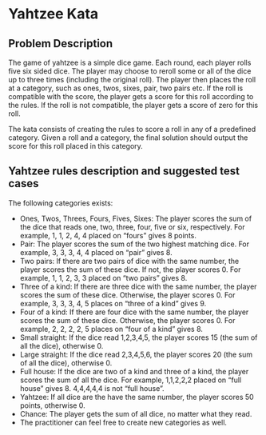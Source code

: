 # Yahtzee Kata

## Problem Description

The game of yahtzee is a simple dice game. Each round, each player rolls five six sided dice. The player may choose to reroll some or all of the dice up to three times (including the original roll). The player then places the roll at a category, such as ones, twos, sixes, pair, two pairs etc. If the roll is compatible with the score, the player gets a score for this roll according to the rules. If the roll is not compatible, the player gets a score of zero for this roll.

The kata consists of creating the rules to score a roll in any of a predefined category. Given a roll and a category, the final solution should output the score for this roll placed in this category.

## Yahtzee rules description and suggested test cases

The following categories exists:

- Ones, Twos, Threes, Fours, Fives, Sixes: The player scores the sum of the dice that reads one, two, three, four, five or six, respectively. For example, 1, 1, 2, 4, 4 placed on “fours” gives 8 points.
- Pair: The player scores the sum of the two highest matching dice. For example, 3, 3, 3, 4, 4 placed on “pair” gives 8.
- Two pairs: If there are two pairs of dice with the same number, the player scores the sum of these dice. If not, the player scores 0. For example, 1, 1, 2, 3, 3 placed on “two pairs” gives 8.
- Three of a kind: If there are three dice with the same number, the player scores the sum of these dice. Otherwise, the player scores 0. For example, 3, 3, 3, 4, 5 places on “three of a kind” gives 9.
- Four of a kind: If there are four dice with the same number, the player scores the sum of these dice. Otherwise, the player scores 0. For example, 2, 2, 2, 2, 5 places on “four of a kind” gives 8.
- Small straight: If the dice read 1,2,3,4,5, the player scores 15 (the sum of all the dice), otherwise 0.
- Large straight: If the dice read 2,3,4,5,6, the player scores 20 (the sum of all the dice), otherwise 0.
- Full house: If the dice are two of a kind and three of a kind, the player scores the sum of all the dice. For example, 1,1,2,2,2 placed on “full house” gives 8. 4,4,4,4,4 is not “full house”.
- Yahtzee: If all dice are the have the same number, the player scores 50 points, otherwise 0.
- Chance: The player gets the sum of all dice, no matter what they read.
- The practitioner can feel free to create new categories as well.
